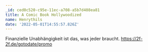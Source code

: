 ```yaml
---
_id: ced0c520-c95e-11ec-a708-a5b7d408ea81
title: A Comic Book Hollywoodized
name: Henrythils
date: '2022-05-01T14:55:57.826Z'
---
```

Finanzielle Unabhängigkeit ist das, was jeder braucht. https://2f-2f.de/gotodate/promo
